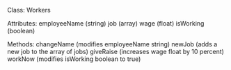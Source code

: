 Class: Workers

Attributes:
employeeName (string)
job (array)
wage (float)
isWorking (boolean)

Methods:
changeName (modifies employeeName string)
newJob (adds a new job to the array of jobs)
giveRaise (increases wage float by 10 percent)
workNow (modifies isWorking boolean to true)
